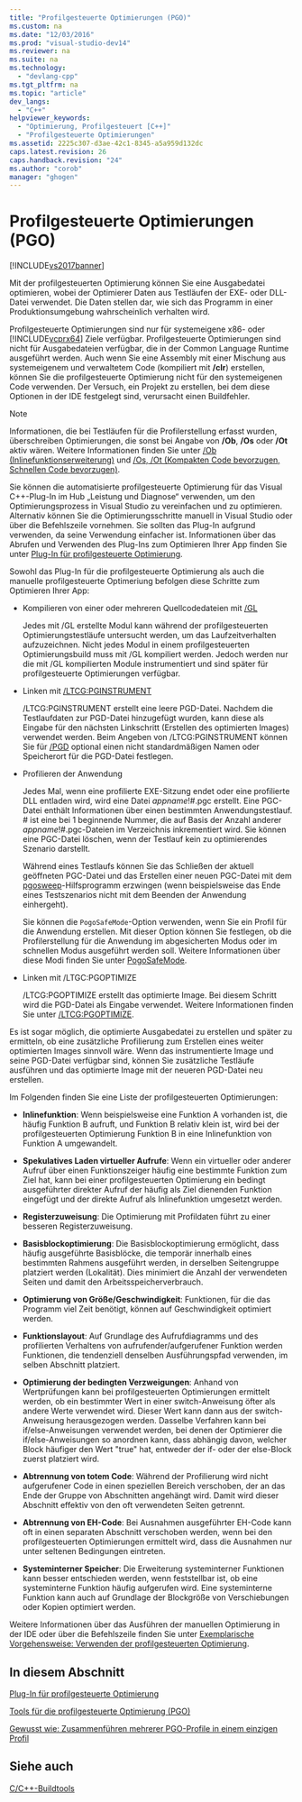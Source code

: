```yaml
---
title: "Profilgesteuerte Optimierungen (PGO)"
ms.custom: na
ms.date: "12/03/2016"
ms.prod: "visual-studio-dev14"
ms.reviewer: na
ms.suite: na
ms.technology: 
  - "devlang-cpp"
ms.tgt_pltfrm: na
ms.topic: "article"
dev_langs: 
  - "C++"
helpviewer_keywords: 
  - "Optimierung, Profilgesteuert [C++]"
  - "Profilgesteuerte Optimierungen"
ms.assetid: 2225c307-d3ae-42c1-8345-a5a959d132dc
caps.latest.revision: 26
caps.handback.revision: "24"
ms.author: "corob"
manager: "ghogen"
---
```

# Profilgesteuerte Optimierungen (PGO)
[!INCLUDE[vs2017banner](../../assembler/inline/includes/vs2017banner.md)]

Mit der profilgesteuerten Optimierung können Sie eine Ausgabedatei optimieren, wobei der Optimierer Daten aus Testläufen der EXE\- oder DLL\-Datei verwendet.  Die Daten stellen dar, wie sich das Programm in einer Produktionsumgebung wahrscheinlich verhalten wird.  
  
 Profilgesteuerte Optimierungen sind nur für systemeigene x86\- oder [!INCLUDE[vcprx64](../../assembler/inline/includes/vcprx64_md.md)] Ziele verfügbar.  Profilgesteuerte Optimierungen sind nicht für Ausgabedateien verfügbar, die in der Common Language Runtime ausgeführt werden.  Auch wenn Sie eine Assembly mit einer Mischung aus systemeigenem und verwaltetem Code \(kompiliert mit **\/clr**\) erstellen, können Sie die profilgesteuerte Optimierung nicht für den systemeigenen Code verwenden.  Der Versuch, ein Projekt zu erstellen, bei dem diese Optionen in der IDE festgelegt sind, verursacht einen Buildfehler.  
  
> [!NOTE]
>  Informationen, die bei Testläufen für die Profilerstellung erfasst wurden, überschreiben Optimierungen, die sonst bei Angabe von **\/Ob**, **\/Os** oder **\/Ot** aktiv wären.  Weitere Informationen finden Sie unter [\/Ob \(Inlinefunktionserweiterung\)](../../build/reference/ob-inline-function-expansion.md) und [\/Os, \/Ot \(Kompakten Code bevorzugen, Schnellen Code bevorzugen\)](../../build/reference/os-ot-favor-small-code-favor-fast-code.md).  
  
 Sie können die automatisierte profilgesteuerte Optimierung für das Visual C\+\+\-Plug\-In im Hub „Leistung und Diagnose“ verwenden, um den Optimierungsprozess in Visual Studio zu vereinfachen und zu optimieren. Alternativ können Sie die Optimierungsschritte manuell in Visual Studio oder über die Befehlszeile vornehmen.  Sie sollten das Plug\-In aufgrund verwenden, da seine Verwendung einfacher ist.  Informationen über das Abrufen und Verwenden des Plug\-Ins zum Optimieren Ihrer App finden Sie unter [Plug\-In für profilgesteuerte Optimierung](../../build/reference/profile-guided-optimization-in-the-performance-and-diagnostics-hub.md).  
  
 Sowohl das Plug\-In für die profilgesteuerte Optimierung als auch die manuelle profilgesteuerte Optimeriung befolgen diese Schritte zum Optimieren Ihrer App:  
  
-   Kompilieren von einer oder mehreren Quellcodedateien mit [\/GL](../../build/reference/gl-whole-program-optimization.md)  
  
     Jedes mit \/GL erstellte Modul kann während der profilgesteuerten Optimierungstestläufe untersucht werden, um das Laufzeitverhalten aufzuzeichnen.  Nicht jedes Modul in einem profilgesteuerten Optimierungsbuild muss mit \/GL kompiliert werden.  Jedoch werden nur die mit \/GL kompilierten Module instrumentiert und sind später für profilgesteuerte Optimierungen verfügbar.  
  
-   Linken mit [\/LTCG:PGINSTRUMENT](../../build/reference/ltcg-link-time-code-generation.md)  
  
     \/LTCG:PGINSTRUMENT erstellt eine leere PGD\-Datei.  Nachdem die Testlaufdaten zur PGD\-Datei hinzugefügt wurden, kann diese als Eingabe für den nächsten Linkschritt \(Erstellen des optimierten Images\) verwendet werden.  Beim Angeben von \/LTCG:PGINSTRUMENT können Sie für [\/PGD](../../build/reference/pgd-specify-database-for-profile-guided-optimizations.md) optional einen nicht standardmäßigen Namen oder Speicherort für die PGD\-Datei festlegen.  
  
-   Profilieren der Anwendung  
  
     Jedes Mal, wenn eine profilierte EXE\-Sitzung endet oder eine profilierte DLL entladen wird, wird eine Datei *appname*\!\#.pgc erstellt.  Eine PGC\-Datei enthält Informationen über einen bestimmten Anwendungstestlauf.  \# ist eine bei 1 beginnende Nummer, die auf Basis der Anzahl anderer *appname*\!\#.pgc\-Dateien im Verzeichnis inkrementiert wird.  Sie können eine PGC\-Datei löschen, wenn der Testlauf kein zu optimierendes Szenario darstellt.  
  
     Während eines Testlaufs können Sie das Schließen der aktuell geöffneten PGC\-Datei und das Erstellen einer neuen PGC\-Datei mit dem [pgosweep](../../build/reference/pgosweep.md)\-Hilfsprogramm erzwingen \(wenn beispielsweise das Ende eines Testszenarios nicht mit dem Beenden der Anwendung einhergeht\).  
  
     Sie können die `PogoSafeMode`\-Option verwenden, wenn Sie ein Profil für die Anwendung erstellen.  Mit dieser Option können Sie festlegen, ob die Profilerstellung für die Anwendung im abgesicherten Modus oder im schnellen Modus ausgeführt werden soll.  Weitere Informationen über diese Modi finden Sie unter [PogoSafeMode](../../build/reference/pogosafemode.md).  
  
-   Linken mit \/LTGC:PGOPTIMIZE  
  
     \/LTCG:PGOPTIMIZE erstellt das optimierte Image.  Bei diesem Schritt wird die PGD\-Datei als Eingabe verwendet.  Weitere Informationen finden Sie unter [\/LTCG:PGOPTIMIZE](../../build/reference/ltcg-link-time-code-generation.md).  
  
 Es ist sogar möglich, die optimierte Ausgabedatei zu erstellen und später zu ermitteln, ob eine zusätzliche Profilierung zum Erstellen eines weiter optimierten Images sinnvoll wäre.  Wenn das instrumentierte Image und seine PGD\-Datei verfügbar sind, können Sie zusätzliche Testläufe ausführen und das optimierte Image mit der neueren PGD\-Datei neu erstellen.  
  
 Im Folgenden finden Sie eine Liste der profilgesteuerten Optimierungen:  
  
-   **Inlinefunktion**: Wenn beispielsweise eine Funktion A vorhanden ist, die häufig Funktion B aufruft, und Funktion B relativ klein ist, wird bei der profilgesteuerten Optimierung Funktion B in eine Inlinefunktion von Funktion A umgewandelt.  
  
-   **Spekulatives Laden virtueller Aufrufe**: Wenn ein virtueller oder anderer Aufruf über einen Funktionszeiger häufig eine bestimmte Funktion zum Ziel hat, kann bei einer profilgesteuerten Optimierung ein bedingt ausgeführter direkter Aufruf der häufig als Ziel dienenden Funktion eingefügt und der direkte Aufruf als Inlinefunktion umgesetzt werden.  
  
-   **Registerzuweisung**: Die Optimierung mit Profildaten führt zu einer besseren Registerzuweisung.  
  
-   **Basisblockoptimierung**: Die Basisblockoptimierung ermöglicht, dass häufig ausgeführte Basisblöcke, die temporär innerhalb eines bestimmten Rahmens ausgeführt werden, in derselben Seitengruppe platziert werden \(Lokalität\).  Dies minimiert die Anzahl der verwendeten Seiten und damit den Arbeitsspeicherverbrauch.  
  
-   **Optimierung von Größe\/Geschwindigkeit**: Funktionen, für die das Programm viel Zeit benötigt, können auf Geschwindigkeit optimiert werden.  
  
-   **Funktionslayout**: Auf Grundlage des Aufrufdiagramms und des profilierten Verhaltens von aufrufender\/aufgerufener Funktion werden Funktionen, die tendenziell denselben Ausführungspfad verwenden, im selben Abschnitt platziert.  
  
-   **Optimierung der bedingten Verzweigungen**: Anhand von Wertprüfungen kann bei profilgesteuerten Optimierungen ermittelt werden, ob ein bestimmter Wert in einer switch\-Anweisung öfter als andere Werte verwendet wird.  Dieser Wert kann dann aus der switch\-Anweisung herausgezogen werden.  Dasselbe Verfahren kann bei if\/else\-Anweisungen verwendet werden, bei denen der Optimierer die if\/else\-Anweisungen so anordnen kann, dass abhängig davon, welcher Block häufiger den Wert "true" hat, entweder der if\- oder der else\-Block zuerst platziert wird.  
  
-   **Abtrennung von totem Code**: Während der Profilierung wird nicht aufgerufener Code in einen speziellen Bereich verschoben, der an das Ende der Gruppe von Abschnitten angehängt wird.  Damit wird dieser Abschnitt effektiv von den oft verwendeten Seiten getrennt.  
  
-   **Abtrennung von EH\-Code**: Bei Ausnahmen ausgeführter EH\-Code kann oft in einen separaten Abschnitt verschoben werden, wenn bei den profilgesteuerten Optimierungen ermittelt wird, dass die Ausnahmen nur unter seltenen Bedingungen eintreten.  
  
-   **Systeminterner Speicher**: Die Erweiterung systeminterner Funktionen kann besser entschieden werden, wenn feststellbar ist, ob eine systeminterne Funktion häufig aufgerufen wird.  Eine systeminterne Funktion kann auch auf Grundlage der Blockgröße von Verschiebungen oder Kopien optimiert werden.  
  
 Weitere Informationen über das Ausführen der manuellen Optimierung in der IDE oder über die Befehlszeile finden Sie unter [Exemplarische Vorgehensweise: Verwenden der profilgesteuerten Optimierung](assetId:///6e36421b-ec8c-4626-9c29-fa5ffb6f27f8).  
  
## In diesem Abschnitt  
 [Plug\-In für profilgesteuerte Optimierung](../../build/reference/profile-guided-optimization-in-the-performance-and-diagnostics-hub.md)  
  
 [Tools für die profilgesteuerte Optimierung \(PGO\)](../../build/reference/tools-for-manual-profile-guided-optimization.md)  
  
 [Gewusst wie: Zusammenführen mehrerer PGO\-Profile in einem einzigen Profil](../../build/reference/how-to-merge-multiple-pgo-profiles-into-a-single-profile.md)  
  
## Siehe auch  
 [C\/C\+\+\-Buildtools](../../build/reference/c-cpp-build-tools.md)